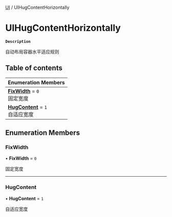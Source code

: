[UI](../modules/UI.UI.md) / UIHugContentHorizontally

# UIHugContentHorizontally <Badge type="tip" text="Enumeration" />

**`Description`**

自动布局容器水平适应规则

## Table of contents

| Enumeration Members                                                                  |
| :----------------------------------------------------------------------------------- |
| **[FixWidth](UI.UI.UIHugContentHorizontally.md#fixwidth)** = `0` <br> 固定宽度       |
| **[HugContent](UI.UI.UIHugContentHorizontally.md#hugcontent)** = `1` <br> 自适应宽度 |

## Enumeration Members

### FixWidth

• **FixWidth** = `0`

固定宽度

---

### HugContent

• **HugContent** = `1`

自适应宽度
